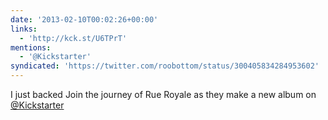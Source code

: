 ```yaml
---
date: '2013-02-10T00:02:26+00:00'
links:
  - 'http://kck.st/U6TPrT'
mentions:
  - '@Kickstarter'
syndicated: 'https://twitter.com/roobottom/status/300405834284953602'
---
```

I just backed Join the journey of Rue Royale as they make a new album on [@Kickstarter](https://twitter.com/@Kickstarter) 
